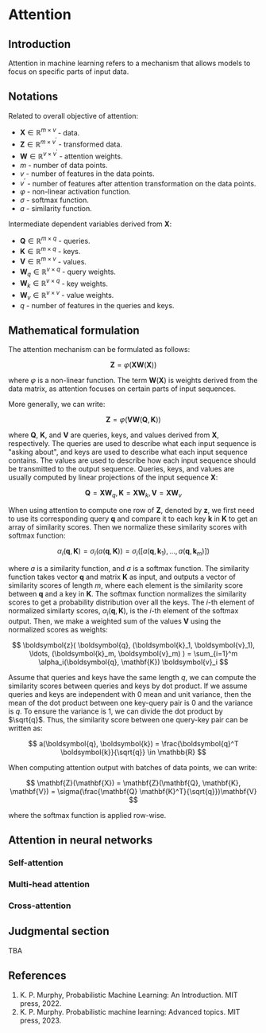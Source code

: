 # Attention

## Introduction

Attention in machine learning refers to a mechanism that allows models to focus on specific parts of input data.

## Notations

Related to overall objective of attention:

- $\mathbf{X} \in \mathbb{R}^{m \times v}$ -  data.
- $\mathbf{Z} \in \mathbb{R}^{m \times v^{\prime}}$ - transformed data.
- $\mathbf{W} \in \mathbb{R}^{v \times v^{\prime}}$ - attention weights.
- $m$ - number of data points.
- $v$ - number of features in the data points.
- $v^{\prime}$ - number of features after attention transformation on the data points.
- $\varphi$ - non-linear activation function.
- $\sigma$ - softmax function.
- $a$ - similarity function.

Intermediate dependent variables derived from $\mathbf{X}$:

- $\mathbf{Q} \in \mathbb{R}^{m \times q}$ - queries.
- $\mathbf{K} \in \mathbb{R}^{m \times q}$ - keys.
- $\mathbf{V} \in \mathbb{R}^{m \times v}$ - values.
- $\mathbf{W}_q \in \mathbb{R}^{v \times q}$ - query weights.
- $\mathbf{W}_k \in \mathbb{R}^{v \times q}$ - key weights.
- $\mathbf{W}_v \in \mathbb{R}^{v \times v}$ - value weights.
- $q$ - number of features in the queries and keys.

## Mathematical formulation

The attention mechanism can be formulated as follows:

$$
\mathbf{Z}=\varphi(\mathbf{XW}(\mathbf{X}))
$$

where $\varphi$ is a non-linear function. The term $\mathbf{W}(\mathbf{X})$ is weights derived from the data matrix, as attention focuses on certain parts of input sequences.

More generally, we can write:

$$
\mathbf{Z}=\varphi(\mathbf{V W}(\mathbf{Q}, \mathbf{K}))
$$

where $\mathbf{Q}$, $\mathbf{K}$, and $\mathbf{V}$ are queries, keys, and values derived from $\mathbf{X}$, respectively. The queries are used to describe what each input sequence is "asking about", and keys are used to describe what each input sequence contains. The values are used to describe how each input sequence should be transmitted to the output sequence. Queries, keys, and values are usually computed by linear projections of the input sequence $\mathbf{X}$:

$$
\mathbf{Q}=\mathbf{X}\mathbf{W}_q,
\mathbf{K}=\mathbf{X}\mathbf{W}_k,
\mathbf{V}=\mathbf{X}\mathbf{W}_v
$$

When using attention to compute one row of $\mathbf{Z}$, denoted by $\boldsymbol{z}$, we first need to use its corresponding query $\boldsymbol{q}$ and compare it to each key $\boldsymbol{k}$ in $\mathbf{K}$ to get an array of similarity scores. Then we normalize these similarity scores with softmax function:

$$
\alpha_i(\boldsymbol{q}, \mathbf{K}) = \sigma_i(a(\boldsymbol{q}, \mathbf{K})) = \sigma_i([a(\boldsymbol{q}, \boldsymbol{k}_1), \ldots, a(\boldsymbol{q}, \boldsymbol{k}_m)])
$$

where $a$ is a similarity function, and $\sigma$ is a softmax function. The similarity function takes vector $\boldsymbol{q}$ and matrix $\mathbf{K}$ as input, and outputs a vector of similarity scores of length $m$, where each element is the similarity score between $\boldsymbol{q}$ and a key in $\mathbf{K}$. The softmax function normalizes the similarity scores to get a probability distribution over all the keys. The $i$-th element of normalized similarty scores, $\alpha_i(\boldsymbol{q}, \mathbf{K})$, is the $i$-th element of the softmax output. Then, we make a weighted sum of the values $\mathbf{V}$ using the normalized scores as weights:

$$
\boldsymbol{z}(
  \boldsymbol{q}, (\boldsymbol{k}_1, \boldsymbol{v}_1),
  \ldots, (\boldsymbol{k}_m, \boldsymbol{v}_m)
) = \sum_{i=1}^m \alpha_i(\boldsymbol{q}, \mathbf{K}) \boldsymbol{v}_i
$$

Assume that queries and keys have the same length $q$, we can compute the similarity scores between queries and keys by dot product. If we assume queries and keys are independent with 0 mean and unit variance, then the mean of the dot product between one key-query pair is 0 and the variance is $q$. To ensure the variance is 1, we can divide the dot product by $\sqrt{q}$. Thus, the similarity score between one query-key pair can be written as:

$$
a(\boldsymbol{q}, \boldsymbol{k}) = \frac{\boldsymbol{q}^T \boldsymbol{k}}{\sqrt{q}} \in \mathbb{R}
$$

When computing attention output with batches of data points, we can write:

$$
\mathbf{Z}(\mathbf{X}) = \mathbf{Z}(\mathbf{Q}, \mathbf{K}, \mathbf{V}) = \sigma(\frac{\mathbf{Q} \mathbf{K}^T}{\sqrt{q}})\mathbf{V}
$$

where the softmax function is applied row-wise.

## Attention in neural networks

### Self-attention

### Multi-head attention

### Cross-attention

## Judgmental section

TBA

## References

1. K. P. Murphy, Probabilistic Machine Learning: An Introduction. MIT press, 2022.
1. K. P. Murphy. Probabilistic machine learning: Advanced topics. MIT press, 2023.
